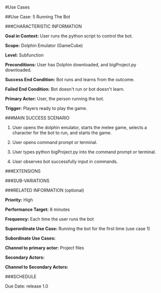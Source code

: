 #Use Cases

##Use Case: 5 Running The Bot

###CHARACTERISTIC INFORMATION

**Goal in Context:** User runs the python script to control the bot.

**Scope:** Dolphin Emulator (GameCube)

**Level:** Subfunction

**Preconditions:** User has Dolphin downloaded, and bigProject.py downloaded.

**Success End Condition:** Bot runs and learns from the outcome.

**Failed End Condition:** Bot doesn't run or bot doesn't learn.

**Primary Actor:** User, the person running the bot.

**Trigger:** Players ready to play the game.

###MAIN SUCCESS SCENARIO

1. User opens the dolphin emulator, starts the melee game, selects a character for the bot to run, and starts the game.

2. User opens command prompt or terminal.

3. User types python bigProject.py into the command prompt or terminal.

4. User observes bot successfully input in commands.

###EXTENSIONS

###SUB-VARIATIONS

###RELATED INFORMATION (optional)

**Priority:** High

**Performance Target:** 8 minutes

**Frequency:** Each time the user runs the bot

**Superordinate Use Case:** Running the bot for the first time (use case 1)

**Subordinate Use Cases:**

**Channel to primary actor:** Project files

**Secondary Actors:**

**Channel to Secondary Actors:**

###SCHEDULE

Due Date: release 1.0
